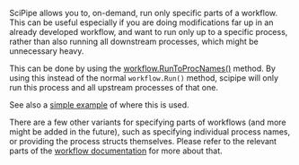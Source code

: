 SciPipe allows you to, on-demand, run only specific parts of a workflow. This
can be useful especially if you are doing modifications far up in an already
developed workflow, and want to run only up to a specific process, rather
than also running all downstream processes, which might be unnecessary heavy.

This can be done by using the
[workflow.RunToProcNames()](https://godoc.org/github.com/scipipe/scipipe#Workflow.RunToProcNames)
method. By using this instead of the normal `workflow.Run()` method, scipipe
will only run this process and all upstream processes of that one.

See also a
[simple&nbsp;example](https://github.com/scipipe/scipipe/blob/master/examples/run_specific_procs/run_specific_procs.go)
of where this is used.

There are a few other variants for specifying parts of workflows (and more
might be added in the future), such as specifying individual process names,
or providing the process structs themselves. Please refer to the relevant
parts of the
[workflow&nbsp;documentation](https://godoc.org/github.com/scipipe/scipipe#Workflow)
for more about that.

